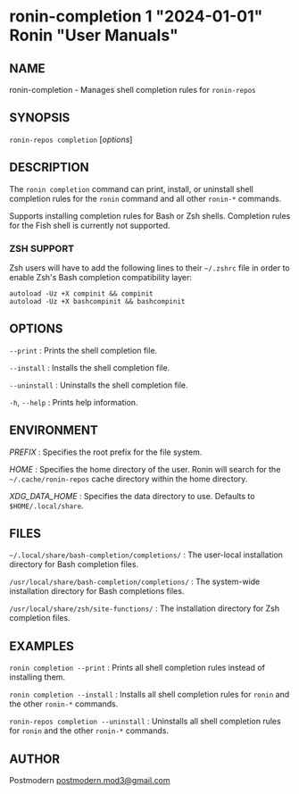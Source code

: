 # ronin-completion 1 "2024-01-01" Ronin "User Manuals"

## NAME

ronin-completion - Manages shell completion rules for `ronin-repos`

## SYNOPSIS

`ronin-repos completion` [*options*]

## DESCRIPTION

The `ronin completion` command can print, install, or uninstall shell
completion rules for the `ronin` command and all other `ronin-*` commands.

Supports installing completion rules for Bash or Zsh shells.
Completion rules for the Fish shell is currently not supported.

### ZSH SUPPORT

Zsh users will have to add the following lines to their `~/.zshrc` file in
order to enable Zsh's Bash completion compatibility layer:

    autoload -Uz +X compinit && compinit
    autoload -Uz +X bashcompinit && bashcompinit

## OPTIONS

`--print`
: Prints the shell completion file.

`--install`
: Installs the shell completion file.

`--uninstall`
: Uninstalls the shell completion file.

`-h`, `--help`
: Prints help information.

## ENVIRONMENT

*PREFIX*
: Specifies the root prefix for the file system.

*HOME*
: Specifies the home directory of the user. Ronin will search for the
  `~/.cache/ronin-repos` cache directory within the home directory.

*XDG_DATA_HOME*
: Specifies the data directory to use. Defaults to `$HOME/.local/share`.

## FILES

`~/.local/share/bash-completion/completions/`
: The user-local installation directory for Bash completion files.

`/usr/local/share/bash-completion/completions/`
: The system-wide installation directory for Bash completions files.

`/usr/local/share/zsh/site-functions/`
: The installation directory for Zsh completion files.

## EXAMPLES

`ronin completion --print`
: Prints all shell completion rules instead of installing them.

`ronin completion --install`
: Installs all shell completion rules for `ronin` and the other `ronin-*`
  commands.

`ronin-repos completion --uninstall`
: Uninstalls all shell completion rules for `ronin` and the other `ronin-*`
  commands.

## AUTHOR

Postmodern <postmodern.mod3@gmail.com>

